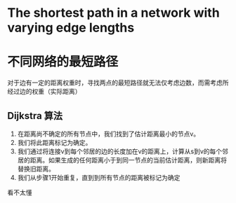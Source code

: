 # The shortest path in a network with varying edge lengths
# 不同网络的最短路径

对于边有一定的距离权重时，寻找两点的最短路径就无法仅考虑边数，而需考虑所经过边的权重（实际距离）
## Dijkstra 算法
1. 在距离尚不确定的所有节点中，我们找到了估计距离最小的节点v。
2. 我们将此距离标记为确定。
3. 我们通过将连接v到每个邻居的边的长度加在v的距离上，计算从s到v的每个邻居的距离。如果生成的任何距离小于到同一节点的当前估计距离，则新距离将替换旧距离。
4. 我们从步骤1开始重复，直到到所有节点的距离被标记为确定

看不太懂